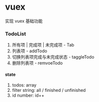 # vuex

实现 vuex 基础功能

### TodoList

1. 所有项 | 完成项 | 未完成项 - Tab
2. 列表项 - addTodo
3. 切换列表项完成与未完成状态 - taggleTodo
4. 删除列表项 - remvoeTodo

#### state

1. todos: array
2. filter string: all / finished / unfinished
3. id number: id++
